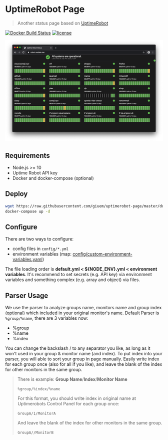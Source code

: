 # UptimeRobot Page

> Another status page based on [UptimeRobot](https://uptimerobot.com/)

[![Docker Build Status](https://img.shields.io/docker/build/giuem/uptimerobot-page.svg?style=flat-square)](https://hub.docker.com/r/overclockedllama/uptimerobot/)
[![license](https://img.shields.io/github/license/giuem/uptimerobot-page.svg?style=flat-square)](https://github.com/giuem/uptimerobot-page/blob/master/LICENSE)

![](README_pic.png)

## Requirements

- Node.js >= 10
- Uptime Robot API key
- Docker and docker-compose (optional)

## Deploy

```bash
wget https://raw.githubusercontent.com/giuem/uptimerobot-page/master/docker-compose.yml
docker-compose up -d
```

## Configure

There are two ways to configure:

- config files in `config/*.yml`
- environment variables (map: [config/custom-environment-variables.yaml](config/custom-environment-variables.yaml))

The file loading order is **default.yml < ${NODE_ENV}.yml < environment variables**.
It's recommend to set secrets (e.g. API key) via environment variables and something complex (e.g. array and object) via files.

## Parser Usage

We use the parser to analyze groups name, monitors name and group index (optional) which included in your original monitor's name.
Default Parser is `%group/%name`, there are 3 variables now:

- %group
- %name
- %index

You can change the backslash / to any separator you like, as long as it won't used in your group & monitor name (and index).
To put index into your parser, you will able to sort your group in page manually. Easily write index for each group once (also for all if you like), and leave the blank of the index for other monitors in the same group.

> There is example:
> **Group Name**/**Index**/**Monitor Name**
>
> ```
> %group/%index/%name
> ```
>
> For this format, you should write index in original name at Uptimerobots Control Panel for each group once:
>
> ```
> GroupA/1/MonitorA
> ```
>
> And leave the blank of the index for other monitors in the same group.
>
> ```
> GroupA//MonitorB
> ```
